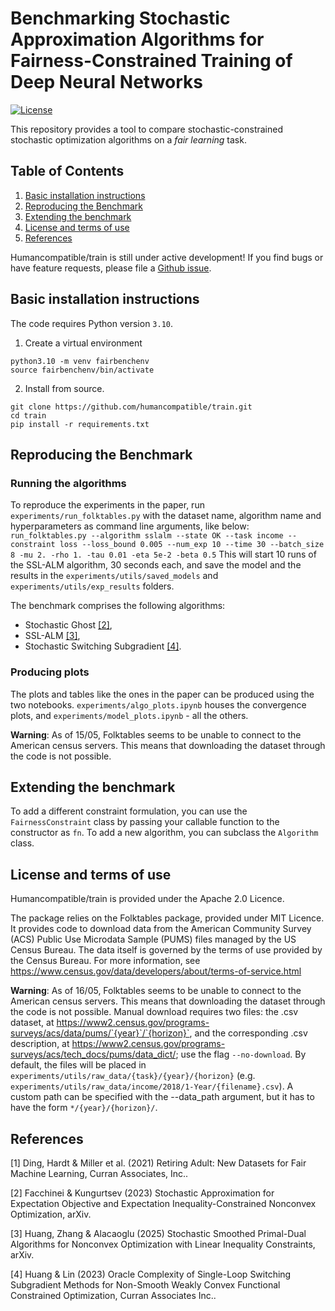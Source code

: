 # Benchmarking Stochastic Approximation Algorithms for Fairness-Constrained Training of Deep Neural Networks

[![License](https://img.shields.io/badge/License-Apache_2.0-blue.svg)](https://opensource.org/licenses/Apache-2.0)

This repository provides a tool to compare stochastic-constrained stochastic optimization algorithms on a _fair learning_ task.

## Table of Contents
1. [Basic installation instructions](#basic-installation-instructions)
2. [Reproducing the Benchmark](#reproducing-the-benchmark)
3. [Extending the benchmark](#extending-the-benchmark) <!-- 6. [Citing humancompatible/train](#Citing-humancompatible/train) -->
4. [License and terms of use](#license-and-terms-of-use)
5. [References](#references)

Humancompatible/train is still under active development! If you find bugs or have feature
requests, please file a
[Github issue](https://github.com/humancompatible/train/issues). 

## Basic installation instructions
The code requires Python version ```3.10```.

1. Create a virtual environment
```
python3.10 -m venv fairbenchenv
source fairbenchenv/bin/activate
```
2. Install from source.
```
git clone https://github.com/humancompatible/train.git
cd train
pip install -r requirements.txt
```
<!-- Install via pip -->
<!-- ``` -->
<!-- pip install folktables -->
<!-- ``` -->

## Reproducing the Benchmark

### Running the algorithms
To reproduce the experiments in the paper, run ```experiments/run_folktables.py``` with the dataset name, algorithm name and hyperparameters as command line arguments, like below:
```run_folktables.py --algorithm sslalm --state OK --task income --constraint loss --loss_bound 0.005 --num_exp 10 --time 30 --batch_size 8 -mu 2. -rho 1. -tau 0.01 -eta 5e-2 -beta 0.5```
This will start 10 runs of the SSL-ALM algorithm, 30 seconds each, and save the model and the results in the ```experiments/utils/saved_models``` and ```experiments/utils/exp_results``` folders.

The benchmark comprises the following algorithms:
- Stochastic Ghost [[2]](#2),
- SSL-ALM [[3]](#3),
- Stochastic Switching Subgradient [[4]](#4).

### Producing plots
The plots and tables like the ones in the paper can be produced using the two notebooks. `experiments/algo_plots.ipynb` houses the convergence plots, and `experiments/model_plots.ipynb` - all the others.

**Warning**: As of 15/05, Folktables seems to be unable to connect to the American census servers. This means that downloading the dataset through the code is not possible.

## Extending the benchmark 

To add a different constraint formulation, you can use the ```FairnessConstraint``` class by passing your callable function to the constructor as ```fn```.
To add a new algorithm, you can subclass the ```Algorithm``` class.

## License and terms of use

Humancompatible/train is provided under the Apache 2.0 Licence.

The package relies on the Folktables package, provided under MIT Licence.
It provides code to download data from the American Community Survey
(ACS) Public Use Microdata Sample (PUMS) files managed by the US Census Bureau.
The data itself is governed by the terms of use provided by the Census Bureau.
For more information, see https://www.census.gov/data/developers/about/terms-of-service.html

<!-- ## Cite this work -->

<!-- If you use this work, we encourage you to cite our paper, and the folktables dataset [[1]](#1). -->

<!-- ``` -->
<!-- @article{ding2021retiring, -->
<!--   title={Retiring Adult: New Datasets for Fair Machine Learning}, -->
<!--   author={Ding, Frances and Hardt, Moritz and Miller, John and Schmidt, Ludwig}, -->
<!--   journal={Advances in Neural Information Processing Systems}, -->
<!--   volume={34}, -->
<!--   year={2021} -->
<!-- } -->
<!-- ``` -->


**Warning**: As of 16/05, Folktables seems to be unable to connect to the American census servers. This means that downloading the dataset through the code is not possible. Manual download requires two files: the .csv dataset, at https://www2.census.gov/programs-surveys/acs/data/pums/`{year}`/`{horizon}`, and the corresponding .csv description, at https://www2.census.gov/programs-surveys/acs/tech_docs/pums/data_dict/; use the flag ```--no-download```. By default, the files will be placed in `experiments/utils/raw_data/{task}/{year}/{horizon}` (e.g. `experiments/utils/raw_data/income/2018/1-Year/{filename}.csv`). A custom path can be specified with the --data_path argument, but it has to have the form `*/{year}/{horizon}/`.


## References

<a id="1">[1]</a> 
Ding, Hardt & Miller et al. (2021) Retiring Adult: New Datasets for Fair Machine Learning, Curran Associates, Inc..

<a id="2">[2]</a> 
Facchinei & Kungurtsev (2023) Stochastic Approximation for Expectation Objective and Expectation Inequality-Constrained Nonconvex Optimization, arXiv.

<a id="3">[3]</a> 
Huang, Zhang & Alacaoglu (2025) Stochastic Smoothed Primal-Dual Algorithms for Nonconvex Optimization with Linear Inequality Constraints, arXiv.

<a id="4">[4]</a> 
Huang & Lin (2023) Oracle Complexity of Single-Loop Switching Subgradient Methods for Non-Smooth Weakly Convex Functional Constrained Optimization, Curran Associates Inc..

